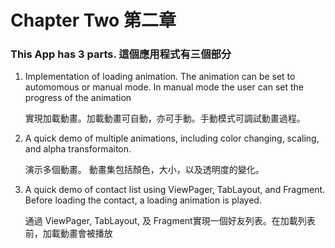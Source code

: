 # Chapter Two 第二章

### This App has 3 parts. 這個應用程式有三個部分

1. Implementation of loading animation. The animation can be set to automomous or manual mode. In manual mode the user can set the progress of the animation

   實現加載動畫。加載動畫可自動，亦可手動。手動模式可調試動畫過程。
   
2. A quick demo of multiple animations, including color changing, scaling, and alpha transformaiton.

   演示多個動畫。 動畫集包括顏色，大小，以及透明度的變化。
   
3. A quick demo of contact list using ViewPager, TabLayout, and Fragment. Before loading the contact, a loading animation is played.

   通過 ViewPager, TabLayout, 及 Fragment實現一個好友列表。在加載列表前，加載動畫會被播放


